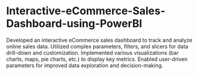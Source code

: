 # Interactive-eCommerce-Sales-Dashboard-using-PowerBI
Developed an interactive eCommerce sales dashboard to track and analyze online sales data.
Utilized complex parameters, filters, and slicers for data drill-down and customization.
Implemented various visualizations (bar charts, maps, pie charts, etc.) to display key metrics.
Enabled user-driven parameters for improved data exploration and decision-making.

